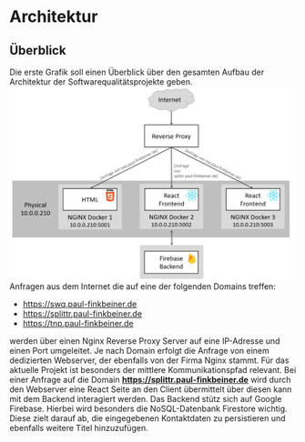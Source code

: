 # Architektur
## Überblick
Die erste Grafik soll einen Überblick über den gesamten Aufbau der Architektur der 
Softwarequalitätsprojekte geben.
<img src="../docs/assets/architecture_2.png"
     alt="Architecture"/>
Anfragen aus dem Internet die auf eine der folgenden Domains treffen:
* https://swq.paul-finkbeiner.de
* https://splittr.paul-finkbeiner.de
* https://tnp.paul-finkbeiner.de

werden über einen Nginx Reverse Proxy Server auf eine IP-Adresse und einen Port umgeleitet.
Je nach Domain erfolgt die Anfrage von einem dedizierten Webserver, der ebenfalls von der Firma Nginx stammt. 
Für das aktuelle Projekt ist besonders der mittlere Kommunikationspfad relevant.
Bei einer Anfrage auf die Domain **https://splittr.paul-finkbeiner.de** wird durch den Webserver 
eine React Seite an den Client übermittelt über diesen kann mit dem Backend interagiert werden.
Das Backend stütz sich auf Google Firebase. Hierbei wird besonders die NoSQL-Datenbank Firestore wichtig. Diese zielt darauf ab, die eingegebenen Kontaktdaten zu persistieren und 
ebenfalls weitere Titel hinzuzufügen. 
